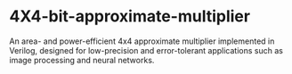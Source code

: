 # 4X4-bit-approximate-multiplier
An area- and power-efficient 4x4 approximate multiplier implemented in Verilog, designed for low-precision and error-tolerant applications such as image processing and neural networks.
